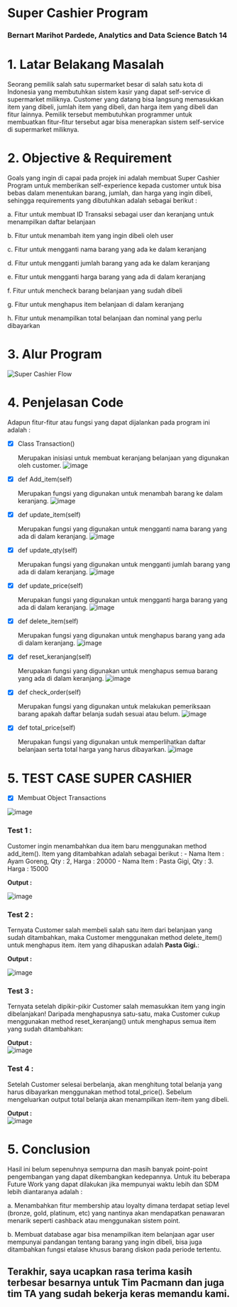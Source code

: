 # **Super Cashier Program**

### **Bernart Marihot Pardede, Analytics and Data Science Batch 14**

# 1. **Latar Belakang Masalah**

Seorang pemilik salah satu supermarket besar di salah satu kota di Indonesia yang membutuhkan sistem kasir yang dapat self-service di supermarket miliknya. Customer yang datang bisa langsung memasukkan item yang dibeli, jumlah item yang dibeli, dan harga item yang dibeli dan fitur lainnya. Pemilik tersebut membutuhkan programmer untuk membuatkan fitur-fitur tersebut agar bisa menerapkan sistem self-service di supermarket miliknya.

# 2. **Objective & Requirement**

Goals yang ingin di capai pada projek ini adalah membuat Super Cashier Program untuk memberikan self-experience kepada customer untuk bisa bebas dalam menentukan barang, jumlah, dan harga yang ingin dibeli, sehingga requirements yang dibutuhkan adalah sebagai berikut : 

a. Fitur untuk membuat ID Transaksi sebagai user dan keranjang untuk menampilkan daftar belanjaan

b. Fitur untuk menambah item yang ingin dibeli oleh user

c. Fitur untuk mengganti nama barang yang ada ke dalam keranjang

d. Fitur untuk mengganti jumlah barang yang ada ke dalam keranjang

e. Fitur untuk mengganti harga barang yang ada di dalam keranjang

f. Fitur untuk mencheck barang belanjaan yang sudah dibeli

g. Fitur untuk menghapus item belanjaan di dalam keranjang

h. Fitur untuk menampilkan total belanjaan dan nominal yang perlu dibayarkan


# 3. **Alur Program**

![Super Cashier Flow](https://github.com/benpardede/SuperCashier_Pacmann/assets/67301642/3ecf4092-ee22-4b56-ac42-c1ac3ae1fcb5)

# 4. **Penjelasan Code**

Adapun fitur-fitur atau fungsi yang dapat dijalankan pada program ini adalah :

- [x] Class Transaction()

  Merupakan inisiasi untuk membuat keranjang belanjaan yang digunakan oleh customer.
![image](https://github.com/benpardede/SuperCashier_Pacmann/assets/67301642/fe235032-6697-4fe5-a5a1-aed7730269aa)

- [x] def Add_item(self)

  Merupakan fungsi yang digunakan untuk menambah barang ke dalam keranjang.
![image](https://github.com/benpardede/SuperCashier_Pacmann/assets/67301642/4a453f11-f365-491d-a81c-ea4a7924ebfe)


- [x] def update_item(self)

  Merupakan fungsi yang digunakan untuk mengganti nama barang yang ada di dalam keranjang.
  ![image](https://github.com/benpardede/SuperCashier_Pacmann/assets/67301642/46b0c031-8715-49d3-b3df-a2bd7c90d5dd)

- [x] def update_qty(self)

  Merupakan fungsi yang digunakan untuk mengganti jumlah barang yang ada di dalam keranjang.
  ![image](https://github.com/benpardede/SuperCashier_Pacmann/assets/67301642/57d4da7a-4cb2-4571-a236-93608936dc6d)

- [x] def update_price(self)

  Merupakan fungsi yang digunakan untuk mengganti harga barang yang ada di dalam keranjang.
  ![image](https://github.com/benpardede/SuperCashier_Pacmann/assets/67301642/9fcf74e0-f053-4f57-8e88-5ecd26cda1cc)

- [x] def delete_item(self)

  Merupakan fungsi yang digunakan untuk menghapus barang yang ada di dalam keranjang.
  ![image](https://github.com/benpardede/SuperCashier_Pacmann/assets/67301642/1ce182e4-a8dc-494f-96a0-c0f6c614c713)

- [x] def reset_keranjang(self)

  Merupakan fungsi yang digunakan untuk menghapus semua barang yang ada di dalam keranjang.
  ![image](https://github.com/benpardede/SuperCashier_Pacmann/assets/67301642/4e4aabfc-ec21-4f19-873d-39dc85f14830)

- [x] def check_order(self)

  Merupakan fungsi yang digunakan untuk melakukan pemeriksaan barang apakah daftar belanja sudah sesuai atau belum.
![image](https://github.com/benpardede/SuperCashier_Pacmann/assets/67301642/70793a0d-1c47-4d27-83f3-93f457d0dc26)

- [x] def total_price(self)

  Merupakan fungsi yang digunakan untuk memperlihatkan daftar belanjaan serta total harga yang harus dibayarkan.
![image](https://github.com/benpardede/SuperCashier_Pacmann/assets/67301642/d02b929d-b6e7-46b3-8d6b-0177cb49f27a)



# 5. **TEST CASE SUPER CASHIER**

- [x] Membuat Object Transactions
      
![image](https://github.com/benpardede/SuperCashier_Pacmann/assets/67301642/468ea0d2-6c8f-4e01-abee-c708ca205f44)

### **Test 1 :**

  Customer ingin menambahkan dua item baru menggunakan method add_item(). Item yang ditambahkan adalah sebagai berikut :
      - Nama Item : Ayam Goreng, Qty : 2, Harga : 20000
      - Nama Item : Pasta Gigi, Qty : 3. Harga : 15000

  **Output :** 

![image](https://github.com/benpardede/SuperCashier_Pacmann/assets/67301642/7c9caf70-db43-4e0a-8d0f-9512badb3759)

### **Test 2 :**

  Ternyata Customer salah membeli salah satu item dari belanjaan yang sudah ditambahkan, maka Customer menggunakan
  method delete_item() untuk menghapus item. item yang dihapuskan adalah **Pasta Gigi.**:
  
  **Output :**  
  
![image](https://github.com/benpardede/SuperCashier_Pacmann/assets/67301642/ad998db4-5f8b-4cd1-860c-5f787ea107ee)

### **Test 3 :**

  Ternyata setelah dipikir-pikir Customer salah memasukkan item yang ingin dibelanjakan! 
  Daripada menghapusnya satu-satu, maka Customer cukup menggunakan method reset_keranjang() untuk menghapus semua
  item yang sudah ditambahkan:
  
  **Output :**  
  ![image](https://github.com/benpardede/SuperCashier_Pacmann/assets/67301642/9ae467e9-18c3-4111-93ea-ebb490c4570e)

### **Test 4 :**

  Setelah Customer selesai berbelanja, akan menghitung total belanja yang harus dibayarkan menggunakan method total_price(). Sebelum mengeluarkan output total belanja akan menampilkan item-item yang dibeli. 
  
  **Output :**  
  ![image](https://github.com/benpardede/SuperCashier_Pacmann/assets/67301642/2dd81782-f53f-44ec-81a9-6ec74bd070a8)


  # 5. **Conclusion**

Hasil ini belum sepenuhnya sempurna dan masih banyak point-point pengembangan yang dapat dikembangkan kedepannya. Untuk itu beberapa Future Work yang dapat dilakukan jika mempunyai waktu lebih dan SDM lebih diantaranya adalah : 

a. Menambahkan fitur membership atau loyalty dimana terdapat setiap level (bronze, gold, platinum, etc) yang nantinya akan mendapatkan penawaran menarik seperti cashback atau menggunakan sistem point.

b. Membuat database agar bisa menampilkan item belanjaan agar user mempunyai pandangan tentang barang yang ingin dibeli, bisa juga ditambahkan fungsi etalase khusus barang diskon pada periode tertentu.

## Terakhir, saya ucapkan rasa terima kasih terbesar besarnya untuk Tim Pacmann dan juga tim TA yang sudah bekerja keras memandu kami.
